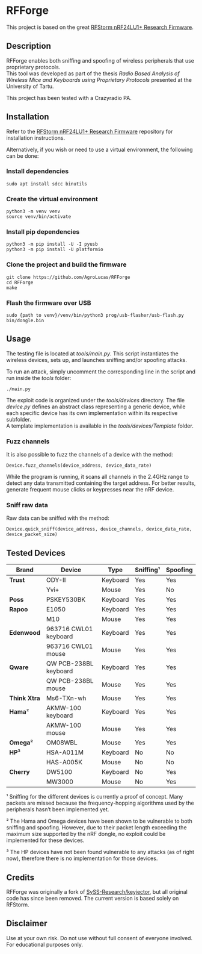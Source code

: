 # RFForge

This project is based on the great [RFStorm nRF24LU1+ Research Firmware](https://github.com/BastilleResearch/nrf-research-firmware).

## Description

RFForge enables both sniffing and spoofing of wireless peripherals that use proprietary protocols.  
This tool was developed as part of the thesis *Radio Based Analysis of Wireless Mice and Keyboards using Proprietary Protocols* presented at the University of Tartu.  

This project has been tested with a Crazyradio PA.  

## Installation

Refer to the [RFStorm nRF24LU1+ Research Firmware](https://github.com/BastilleResearch/nrf-research-firmware) repository for installation instructions.  

Alternatively, if you wish or need to use a virtual environment, the following can be done:  

### Install dependencies

```
sudo apt install sdcc binutils
```

### Create the virtual environment

```
python3 -m venv venv
source venv/bin/activate
```

### Install pip dependencies

```
python3 -m pip install -U -I pyusb
python3 -m pip install -U platformio
```

### Clone the project and build the firmware

```
git clone https://github.com/AgroLucas/RFForge
cd RFForge
make
```

### Flash the firmware over USB

```
sudo {path to venv}/venv/bin/python3 prog/usb-flasher/usb-flash.py bin/dongle.bin 
```

## Usage

The testing file is located at *tools/main.py*. This script instantiates the wireless devices, sets up, and launches sniffing and/or spoofing attacks.  

To run an attack, simply uncomment the corresponding line in the script and run inside the *tools* folder:  
```
./main.py
```

The exploit code is organized under the *tools/devices* directory. The file *device.py* defines an abstract class representing a generic device, while each specific device has its own implementation within its respective subfolder.  
A template implementation is available in the *tools/devices/Template* folder.


### Fuzz channels

It is also possible to fuzz the channels of a device with the method: 
```
Device.fuzz_channels(device_address, device_data_rate)
```
While the program is running, it scans all channels in the 2.4GHz range to detect any data transmitted containing the target address. 
For better results, generate frequent mouse clicks or keypresses near the nRF device.

### Sniff raw data

Raw data can be sniffed with the method: 
```
Device.quick_sniff(device_address, device_channels, device_data_rate, device_packet_size)
```

## Tested Devices

| Brand       | Device               | Type     | Sniffing¹ | Spoofing |
|-------------|----------------------|----------|----------|----------|
| **Trust**   | ODY-II               | Keyboard | Yes      | Yes      |
|             | Yvi+                 | Mouse    | Yes      | No       |
| **Poss**    | PSKEY530BK           | Keyboard | Yes      | Yes      |
| **Rapoo**   | E1050                | Keyboard | Yes      | Yes      |
|             | M10                  | Mouse    | Yes      | Yes      |
| **Edenwood**| 963716 CWL01 keyboard| Keyboard | Yes      | Yes      |
|             | 963716 CWL01 mouse   | Mouse    | Yes      | Yes      |
| **Qware**   | QW PCB-238BL keyboard| Keyboard | Yes      | Yes      |
|             | QW PCB-238BL mouse   | Mouse    | Yes      | Yes      |
| **Think Xtra**| Ms6-TXn-wh         | Mouse    | Yes      | Yes      |
| **Hama**²    | AKMW-100 keyboard    | Keyboard | Yes      | Yes      |
|             | AKMW-100 mouse       | Mouse    | Yes      | Yes      |
| **Omega**²   | OM08WBL              | Mouse    | Yes      | Yes      |
| **HP**³      | HSA-A011M            | Keyboard | No       | No       |
|             | HAS-A005K            | Mouse    | No       | No       |
| **Cherry**  | DW5100               | Keyboard | No       | Yes      |
|             | MW3000               | Mouse    | No       | Yes      |

¹ Sniffing for the different devices is currently a proof of concept. Many packets are missed because the frequency-hopping algorithms used by the peripherals hasn’t been implemented yet.

² The Hama and Omega devices have been shown to be vulnerable to both sniffing and spoofing. However, due to their packet length exceeding the maximum size supported by the nRF dongle, no exploit could be implemented for these devices.

³ The HP devices have not been found vulnerable to any attacks (as of right now), therefore there is no implementation for those devices.


## Credits

RFForge was originally a fork of [SySS-Research/keyjector](https://github.com/SySS-Research/keyjector), but all original code has since been removed. The current version is based solely on RFStorm.

## Disclaimer

Use at your own risk. Do not use without full consent of everyone involved. For educational purposes only.

